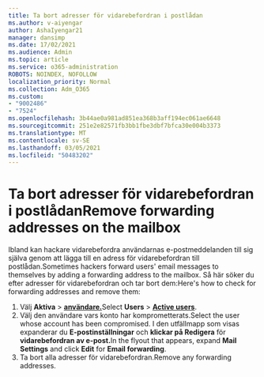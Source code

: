 ```yaml
---
title: Ta bort adresser för vidarebefordran i postlådan
ms.author: v-aiyengar
author: AshaIyengar21
manager: dansimp
ms.date: 17/02/2021
ms.audience: Admin
ms.topic: article
ms.service: o365-administration
ROBOTS: NOINDEX, NOFOLLOW
localization_priority: Normal
ms.collection: Adm_O365
ms.custom:
- "9002486"
- "7524"
ms.openlocfilehash: 3b44ae0a981ad851ea368b3aff194ec061ae6648
ms.sourcegitcommit: 251e2e82571fb3bb1fbe3dbf7bfca30e004b3373
ms.translationtype: MT
ms.contentlocale: sv-SE
ms.lasthandoff: 03/05/2021
ms.locfileid: "50483202"
---
```

# <a name="remove-forwarding-addresses-on-the-mailbox"></a><span data-ttu-id="b9d99-102">Ta bort adresser för vidarebefordran i postlådan</span><span class="sxs-lookup"><span data-stu-id="b9d99-102">Remove forwarding addresses on the mailbox</span></span>

<span data-ttu-id="b9d99-103">Ibland kan hackare vidarebefordra användarnas e-postmeddelanden till sig själva genom att lägga till en adress för vidarebefordran till postlådan.</span><span class="sxs-lookup"><span data-stu-id="b9d99-103">Sometimes hackers forward users' email messages to themselves by adding a forwarding address to the mailbox.</span></span> <span data-ttu-id="b9d99-104">Så här söker du efter adresser för vidarebefordran och tar bort dem:</span><span class="sxs-lookup"><span data-stu-id="b9d99-104">Here's how to check for forwarding addresses and remove them:</span></span>

1. <span data-ttu-id="b9d99-105">Välj **Aktiva**  >  **[användare.](https://go.microsoft.com/fwlink/p/?linkid=834822)**</span><span class="sxs-lookup"><span data-stu-id="b9d99-105">Select **Users** > **[Active users](https://go.microsoft.com/fwlink/p/?linkid=834822)**.</span></span>
1. <span data-ttu-id="b9d99-106">Välj den användare vars konto har komprometterats.</span><span class="sxs-lookup"><span data-stu-id="b9d99-106">Select the user whose account has been compromised.</span></span> <span data-ttu-id="b9d99-107">I den utfällmapp som visas expanderar du **E-postinställningar** och **klickar på Redigera** för **vidarebefordran av e-post.**</span><span class="sxs-lookup"><span data-stu-id="b9d99-107">In the flyout that appears, expand **Mail Settings** and click **Edit** for **Email forwarding**.</span></span>
1. <span data-ttu-id="b9d99-108">Ta bort alla adresser för vidarebefordran.</span><span class="sxs-lookup"><span data-stu-id="b9d99-108">Remove any forwarding addresses.</span></span>
